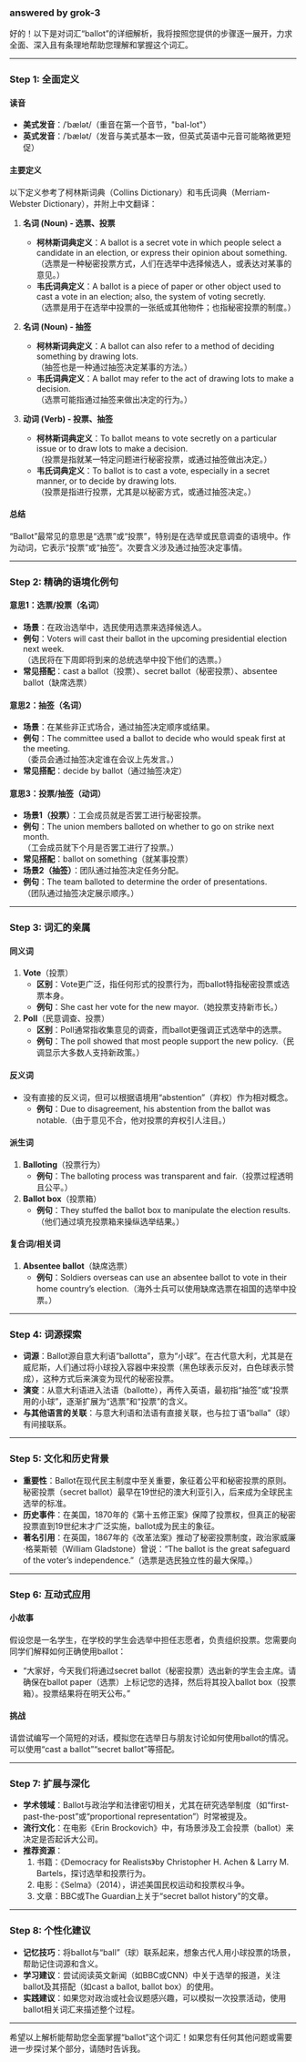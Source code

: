 ### answered by grok-3
好的！以下是对词汇“ballot”的详细解析，我将按照您提供的步骤逐一展开，力求全面、深入且有条理地帮助您理解和掌握这个词汇。

---

### Step 1: 全面定义

#### 读音
- **美式发音**：/ˈbælət/（重音在第一个音节，"bal-lot"）
- **英式发音**：/ˈbælət/（发音与美式基本一致，但英式英语中元音可能略微更短促）

#### 主要定义
以下定义参考了柯林斯词典（Collins Dictionary）和韦氏词典（Merriam-Webster Dictionary），并附上中文翻译：

1. **名词 (Noun) - 选票、投票**
   - **柯林斯词典定义**：A ballot is a secret vote in which people select a candidate in an election, or express their opinion about something.  
     （选票是一种秘密投票方式，人们在选举中选择候选人，或表达对某事的意见。）
   - **韦氏词典定义**：A ballot is a piece of paper or other object used to cast a vote in an election; also, the system of voting secretly.  
     （选票是用于在选举中投票的一张纸或其他物件；也指秘密投票的制度。）

2. **名词 (Noun) - 抽签**
   - **柯林斯词典定义**：A ballot can also refer to a method of deciding something by drawing lots.  
     （抽签也是一种通过抽签决定某事的方法。）
   - **韦氏词典定义**：A ballot may refer to the act of drawing lots to make a decision.  
     （选票可能指通过抽签来做出决定的行为。）

3. **动词 (Verb) - 投票、抽签**
   - **柯林斯词典定义**：To ballot means to vote secretly on a particular issue or to draw lots to make a decision.  
     （投票是指就某一特定问题进行秘密投票，或通过抽签做出决定。）
   - **韦氏词典定义**：To ballot is to cast a vote, especially in a secret manner, or to decide by drawing lots.  
     （投票是指进行投票，尤其是以秘密方式，或通过抽签决定。）

#### 总结
“Ballot”最常见的意思是“选票”或“投票”，特别是在选举或民意调查的语境中。作为动词，它表示“投票”或“抽签”。次要含义涉及通过抽签决定事情。

---

### Step 2: 精确的语境化例句

#### 意思1：选票/投票（名词）
- **场景**：在政治选举中，选民使用选票来选择候选人。
- **例句**：Voters will cast their ballot in the upcoming presidential election next week.  
  （选民将在下周即将到来的总统选举中投下他们的选票。）
- **常见搭配**：cast a ballot（投票）、secret ballot（秘密投票）、absentee ballot（缺席选票）

#### 意思2：抽签（名词）
- **场景**：在某些非正式场合，通过抽签决定顺序或结果。
- **例句**：The committee used a ballot to decide who would speak first at the meeting.  
  （委员会通过抽签决定谁在会议上先发言。）
- **常见搭配**：decide by ballot（通过抽签决定）

#### 意思3：投票/抽签（动词）
- **场景1（投票）**：工会成员就是否罢工进行秘密投票。
- **例句**：The union members balloted on whether to go on strike next month.  
  （工会成员就下个月是否罢工进行了投票。）
- **常见搭配**：ballot on something（就某事投票）
- **场景2（抽签）**：团队通过抽签决定任务分配。
- **例句**：The team balloted to determine the order of presentations.  
  （团队通过抽签决定展示顺序。）

---

### Step 3: 词汇的亲属

#### 同义词
1. **Vote**（投票）
   - **区别**：Vote更广泛，指任何形式的投票行为，而ballot特指秘密投票或选票本身。
   - **例句**：She cast her vote for the new mayor.（她投票支持新市长。）
2. **Poll**（民意调查、投票）
   - **区别**：Poll通常指收集意见的调查，而ballot更强调正式选举中的选票。
   - **例句**：The poll showed that most people support the new policy.（民调显示大多数人支持新政策。）

#### 反义词
- 没有直接的反义词，但可以根据语境用“abstention”（弃权）作为相对概念。
  - **例句**：Due to disagreement, his abstention from the ballot was notable.（由于意见不合，他对投票的弃权引人注目。）

#### 派生词
1. **Balloting**（投票行为）
   - **例句**：The balloting process was transparent and fair.（投票过程透明且公平。）
2. **Ballot box**（投票箱）
   - **例句**：They stuffed the ballot box to manipulate the election results.（他们通过填充投票箱来操纵选举结果。）

#### 复合词/相关词
1. **Absentee ballot**（缺席选票）
   - **例句**：Soldiers overseas can use an absentee ballot to vote in their home country’s election.（海外士兵可以使用缺席选票在祖国的选举中投票。）

---

### Step 4: 词源探索

- **词源**：Ballot源自意大利语“ballotta”，意为“小球”。在古代意大利，尤其是在威尼斯，人们通过将小球投入容器中来投票（黑色球表示反对，白色球表示赞成），这种方式后来演变为现代的秘密投票。
- **演变**：从意大利语进入法语（ballotte），再传入英语，最初指“抽签”或“投票用的小球”，逐渐扩展为“选票”和“投票”的含义。
- **与其他语言的关联**：与意大利语和法语有直接关联，也与拉丁语“balla”（球）有间接联系。

---

### Step 5: 文化和历史背景

- **重要性**：Ballot在现代民主制度中至关重要，象征着公平和秘密投票的原则。秘密投票（secret ballot）最早在19世纪的澳大利亚引入，后来成为全球民主选举的标准。
- **历史事件**：在美国，1870年的《第十五修正案》保障了投票权，但真正的秘密投票直到19世纪末才广泛实施，ballot成为民主的象征。
- **著名引用**：在英国，1867年的《改革法案》推动了秘密投票制度，政治家威廉·格莱斯顿（William Gladstone）曾说：“The ballot is the great safeguard of the voter’s independence.”（选票是选民独立性的最大保障。）

---

### Step 6: 互动式应用

#### 小故事
假设您是一名学生，在学校的学生会选举中担任志愿者，负责组织投票。您需要向同学们解释如何正确使用ballot：
- “大家好，今天我们将通过secret ballot（秘密投票）选出新的学生会主席。请确保在ballot paper（选票）上标记您的选择，然后将其投入ballot box（投票箱）。投票结果将在明天公布。”

#### 挑战
请尝试编写一个简短的对话，模拟您在选举日与朋友讨论如何使用ballot的情况。可以使用“cast a ballot”“secret ballot”等搭配。

---

### Step 7: 扩展与深化

- **学术领域**：Ballot与政治学和法律密切相关，尤其在研究选举制度（如“first-past-the-post”或“proportional representation”）时常被提及。
- **流行文化**：在电影《Erin Brockovich》中，有场景涉及工会投票（ballot）来决定是否起诉大公司。
- **推荐资源**：
  1. 书籍：《Democracy for Realists》by Christopher H. Achen & Larry M. Bartels，探讨选举和投票行为。
  2. 电影：《Selma》（2014），讲述美国民权运动和投票权斗争。
  3. 文章：BBC或The Guardian上关于“secret ballot history”的文章。

---

### Step 8: 个性化建议

- **记忆技巧**：将ballot与“ball”（球）联系起来，想象古代人用小球投票的场景，帮助记住词源和含义。
- **学习建议**：尝试阅读英文新闻（如BBC或CNN）中关于选举的报道，关注ballot及其搭配（如cast a ballot, ballot box）的使用。
- **实践建议**：如果您对政治或社会议题感兴趣，可以模拟一次投票活动，使用ballot相关词汇来描述整个过程。

---

希望以上解析能帮助您全面掌握“ballot”这个词汇！如果您有任何其他问题或需要进一步探讨某个部分，请随时告诉我。